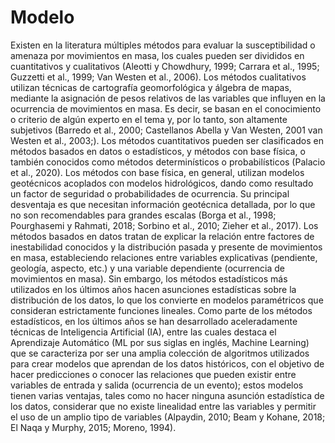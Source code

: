 # Modelo

Existen en la literatura múltiples 
métodos para evaluar la susceptibilidad o amenaza por movimientos 
en masa, los cuales pueden ser divididos en cuantitativos y cualitativos 
(Aleotti y Chowdhury, 1999; Carrara et al., 1995; Guzzetti et al., 1999; 
Van Westen et al., 2006). Los métodos cualitativos utilizan técnicas de 
cartografía geomorfológica y álgebra de mapas, mediante la asignación 
de pesos relativos de las variables que influyen en la ocurrencia 
de movimientos en masa. Es decir, se basan en el conocimiento o 
criterio de algún experto en el tema y, por lo tanto, son altamente 
subjetivos (Barredo et al., 2000; Castellanos Abella y Van Westen, 2001 van Westen et al., 2003;). Los métodos cuantitativos pueden ser 
clasificados en métodos basados en datos o estadísticos, y métodos 
con base física, o también conocidos como métodos determinísticos 
o probabilísticos (Palacio et al., 2020). Los métodos con base física, 
en general, utilizan modelos geotécnicos acoplados con modelos 
hidrológicos, dando como resultado un factor de seguridad o 
probabilidades de ocurrencia. Su principal desventaja es que necesitan 
información geotécnica detallada, por lo que no son recomendables 
para grandes escalas (Borga et al., 1998; Pourghasemi y Rahmati, 
2018; Sorbino et al., 2010; Zieher et al., 2017). Los métodos basados 
en datos tratan de explicar la relación entre factores de inestabilidad 
conocidos y la distribución pasada y presente de movimientos en 
masa, estableciendo relaciones entre variables explicativas (pendiente, 
geología, aspecto, etc.) y una variable dependiente (ocurrencia de 
movimientos en masa). Sin embargo, los métodos estadísticos más 
utilizados en los últimos años hacen asunciones estadísticas sobre la 
distribución de los datos, lo que los convierte en modelos paramétricos 
que consideran estrictamente funciones lineales. 
Como parte de los métodos estadísticos, en los últimos años se han 
desarrollado aceleradamente técnicas de Inteligencia Artificial (IA), 
entre las cuales destaca el Aprendizaje Automático (ML por sus siglas 
en inglés, Machine Learning) que se caracteriza por ser una amplia 
colección de algoritmos utilizados para crear modelos que aprendan 
de los datos históricos, con el objetivo de hacer predicciones o conocer 
las relaciones que pueden existir entre variables de entrada y salida 
(ocurrencia de un evento); estos modelos tienen varias ventajas, tales 
como no hacer ninguna asunción estadística de los datos, considerar 
que no existe linealidad entre las variables y permitir el uso de un amplio tipo de variables (Alpaydin, 2010; Beam y Kohane, 2018; El Naqa 
y Murphy, 2015; Moreno, 1994).
